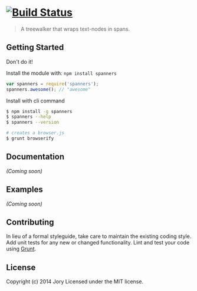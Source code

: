 #  [![Build Status](https://secure.travis-ci.org/jory/spanners.png?branch=master)](http://travis-ci.org/jory/spanners)

> A treewalker that wraps text-nodes in spans.


## Getting Started

Don't do it!

Install the module with: `npm install spanners`

```js
var spanners = require('spanners');
spanners.awesome(); // "awesome"
```

Install with cli command

```sh
$ npm install -g spanners
$ spanners --help
$ spanners --version
```


```sh
# creates a browser.js
$ grunt browserify
```



## Documentation

_(Coming soon)_


## Examples

_(Coming soon)_


## Contributing

In lieu of a formal styleguide, take care to maintain the existing coding style. Add unit tests for any new or changed functionality. Lint and test your code using [Grunt](http://gruntjs.com).


## License

Copyright (c) 2014 Jory
Licensed under the MIT license.

